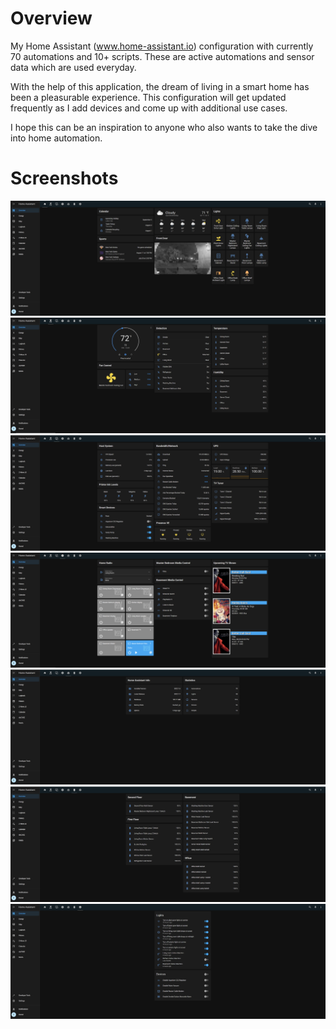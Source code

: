 # Overview

My Home Assistant (www.home-assistant.io) configuration with currently 70 automations and 10+ scripts. These are active automations and sensor data which are used everyday.

With the help of this application, the dream of living in a smart home has been a pleasurable experience. This configuration will get updated frequently as I add devices and come up with additional use cases. 

I hope this can be an inspiration to anyone who also wants to take the dive into home automation. 

# Screenshots

![Home](https://github.com/omerome83/homeassistant/blob/main/images/screenshots/ha_home.PNG)
![Comfort](https://github.com/omerome83/homeassistant/blob/main/images/screenshots/ha_comfort.PNG)
![Device Status](https://github.com/omerome83/homeassistant/blob/main/images/screenshots/ha_device_status.PNG)
![Media](https://github.com/omerome83/homeassistant/blob/main/images/screenshots/ha_media.PNG)
![Info](https://github.com/omerome83/homeassistant/blob/main/images/screenshots/ha_info.PNG)
![Battery Status](https://github.com/omerome83/homeassistant/blob/main/images/screenshots/ha_battery_status.PNG)
![Automation Override](https://github.com/omerome83/homeassistant/blob/main/images/screenshots/ha_automation_override.PNG)
